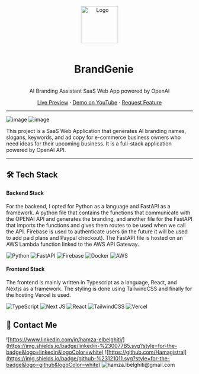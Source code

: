 <div align="center">
  <a href="https://brandgenie.vercel.app/">
    <img src="https://user-images.githubusercontent.com/66017329/218894841-e86c37b8-714a-4137-ac1b-c72e9aee5bff.svg" alt="Logo" width="100" height="100">
  </a>

  <div id="user-content-toc">
    <ul>
      <summary><h1 style="display: inline-block;">BrandGenie</h1></summary>
    </ul>
  </div>
  
  <p>AI Branding Assistant SaaS Web App powered by OpenAI</p>
    <a href="https://brandgenie.vercel.app/">Live Preview</a>
    ·
    <a href="">Demo on YouTube</a>
    ·
    <a href="https://github.com/Hamagistral/BrandGenie/issues">Request Feature</a>
</div>

<hr>

![image](https://user-images.githubusercontent.com/66017329/218896782-c42e2537-7b48-4775-984d-48b9bc0e8001.png)
![image](https://user-images.githubusercontent.com/66017329/218898758-e1d1d655-f5bb-405c-9499-8d775e2e555c.png)

This project is a SaaS Web Application that generates AI branding names, slogans, keywords, and ad copy for e-commerce business owners who need ideas for their upcoming business. It is a full-stack application powered by OpenAI API.

<hr>

## 🛠️ Tech Stack

#### Backend Stack

For the backend, I opted for Python as a language and FastAPI as a framework. A python file that contains the functions that communicate with the OPENAI API and generates the branding, and another file for the FastAPI that imports the functions and gives them routes to be used when we call the API. Firebase is used to authenticate users (in the future it will be used to add paid plans and Paypal checkout). The FastAPI file is hosted on an AWS Lambda function linked to the AWS API Gateway.

![Python](https://img.shields.io/badge/python-3670A0?style=for-the-badge&logo=python&logoColor=ffdd54)
![FastAPI](https://img.shields.io/badge/FastAPI-005571?style=for-the-badge&logo=fastapi)
![Firebase](https://img.shields.io/badge/Firebase-039BE5?style=for-the-badge&logo=Firebase&logoColor=white)
![Docker](https://img.shields.io/badge/docker-%230db7ed.svg?style=for-the-badge&logo=docker&logoColor=white)
![AWS](https://img.shields.io/badge/AWS-%23FF9900.svg?style=for-the-badge&logo=amazon-aws&logoColor=white)

#### Frontend Stack

The frontend is mainly written in Typescript as a language, React, and Nextjs as a framework. The styling is done using TailwindCSS and finally for the hosting Vercel is used.

![TypeScript](https://img.shields.io/badge/typescript-%23007ACC.svg?style=for-the-badge&logo=typescript&logoColor=white)
![Next JS](https://img.shields.io/badge/Next-black?style=for-the-badge&logo=next.js&logoColor=white)
![React](https://img.shields.io/badge/react-%2320232a.svg?style=for-the-badge&logo=react&logoColor=%2361DAFB)
![TailwindCSS](https://img.shields.io/badge/tailwindcss-%2338B2AC.svg?style=for-the-badge&logo=tailwind-css&logoColor=white)
![Vercel](https://img.shields.io/badge/vercel-%23000000.svg?style=for-the-badge&logo=vercel&logoColor=white) 


## 📨 Contact Me

![https://www.linkedin.com/in/hamza-elbelghiti/](https://img.shields.io/badge/linkedin-%230077B5.svg?style=for-the-badge&logo=linkedin&logoColor=white)
![https://github.com/Hamagistral](https://img.shields.io/badge/github-%23121011.svg?style=for-the-badge&logo=github&logoColor=white)
![hamza.lbelghiti@gmail.com](https://img.shields.io/badge/Gmail-D14836?style=for-the-badge&logo=gmail&logoColor=white)
